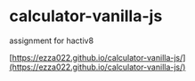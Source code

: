 # calculator-vanilla-js
assignment for hactiv8

[https://ezza022.github.io/calculator-vanilla-js/](https://ezza022.github.io/calculator-vanilla-js/)
